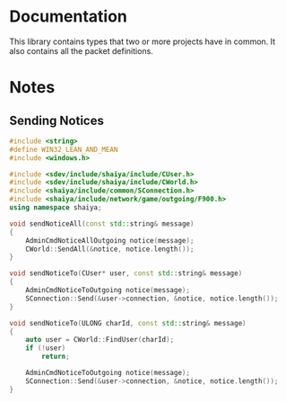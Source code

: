 # Documentation

This library contains types that two or more projects have in common. It also contains all the packet definitions.

# Notes

## Sending Notices

```cpp
#include <string>
#define WIN32_LEAN_AND_MEAN
#include <windows.h>

#include <sdev/include/shaiya/include/CUser.h>
#include <sdev/include/shaiya/include/CWorld.h>
#include <shaiya/include/common/SConnection.h>
#include <shaiya/include/network/game/outgoing/F900.h>
using namespace shaiya;

void sendNoticeAll(const std::string& message)
{
    AdminCmdNoticeAllOutgoing notice(message);
    CWorld::SendAll(&notice, notice.length());
}

void sendNoticeTo(CUser* user, const std::string& message)
{
    AdminCmdNoticeToOutgoing notice(message);
    SConnection::Send(&user->connection, &notice, notice.length());
}

void sendNoticeTo(ULONG charId, const std::string& message)
{
    auto user = CWorld::FindUser(charId);
    if (!user)
        return;

    AdminCmdNoticeToOutgoing notice(message);
    SConnection::Send(&user->connection, &notice, notice.length());
}
```
